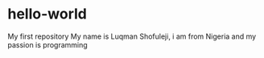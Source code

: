 # hello-world
My first repository
My name is Luqman Shofuleji, i am from Nigeria and my passion is programming
